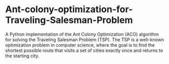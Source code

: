 # Ant-colony-optimization-for-Traveling-Salesman-Problem
A Python implementation of the Ant Colony Optimization (ACO) algorithm for solving the Traveling Salesman Problem (TSP). The TSP is a well-known optimization problem in computer science, where the goal is to find the shortest possible route that visits a set of cities exactly once and returns to the starting city.

